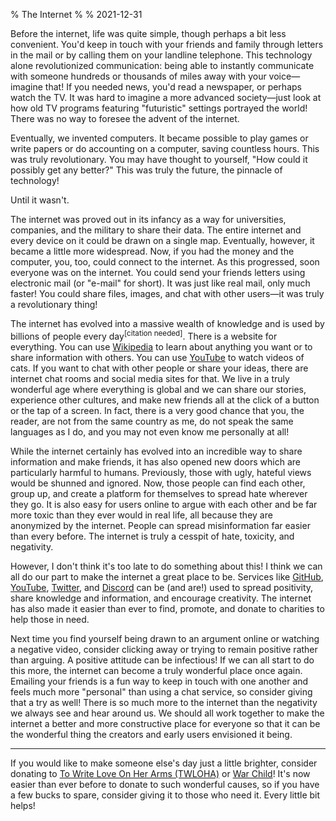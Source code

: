 % The Internet
%
% 2021-12-31

Before the internet, life was quite simple, though perhaps a bit less
convenient. You'd keep in touch with your friends and family through letters in
the mail or by calling them on your landline telephone. This technology alone
revolutionized communication: being able to instantly communicate with someone
hundreds or thousands of miles away with your voice—imagine that! If you needed
news, you'd read a newspaper, or perhaps watch the TV. It was hard to imagine
a more advanced society—just look at how old TV programs featuring "futuristic"
settings portrayed the world! There was no way to foresee the advent of the
internet.

Eventually, we invented computers. It became possible to play games or write
papers or do accounting on a computer, saving countless hours. This was truly
revolutionary. You may have thought to yourself, "How could it possibly get any
better?" This was truly the future, the pinnacle of technology!

Until it wasn't.

The internet was proved out in its infancy as a way for universities, companies,
and the military to share their data. The entire internet and every device on it
could be drawn on a single map. Eventually, however, it became a little more
widespread. Now, if you had the money and the computer, you, too, could connect
to the internet. As this progressed, soon everyone was on the internet. You
could send your friends letters using electronic mail (or "e-mail" for short).
It was just like real mail, only much faster! You could share files, images, and
chat with other users—it was truly a revolutionary thing!

The internet has evolved into a massive wealth of knowledge and is used by
billions of people every day<sup>\[citation needed\]</sup>. There is a website
for everything. You can use [Wikipedia](https://www.wikipedia.org/) to learn
about anything you want or to share information with others. You can use
[YouTube](https://www.youtube.com/) to watch videos of cats. If you want to chat
with other people or share your ideas, there are internet chat rooms and social
media sites for that. We live in a truly wonderful age where everything is
global and we can share our stories, experience other cultures, and make new
friends all at the click of a button or the tap of a screen. In fact, there is
a very good chance that you, the reader, are not from the same country as me, do
not speak the same languages as I do, and you may not even know me personally at
all!

While the internet certainly has evolved into an incredible way to share
information and make friends, it has also opened new doors which are
particularly harmful to humans. Previously, those with ugly, hateful views would
be shunned and ignored. Now, those people can find each other, group up, and
create a platform for themselves to spread hate wherever they go. It is also
easy for users online to argue with each other and be far more toxic than they
ever would in real life, all because they are anonymized by the internet. People
can spread misinformation far easier than every before. The internet is truly
a cesspit of hate, toxicity, and negativity.

However, I don't think it's too late to do something about this! I think we can
all do our part to make the internet a great place to be. Services like
[GitHub](https://www.github.com/), [YouTube](https://www.twitter.com/),
[Twitter](https://www.twitter.com/), and [Discord](https://www.discord.com/) can
be (and are!) used to spread positivity, share knowledge and information, and
encourage creativity. The internet has also made it easier than ever to find,
promote, and donate to charities to help those in need.

Next time you find yourself being drawn to an argument online or watching
a negative video, consider clicking away or trying to remain positive rather
than arguing. A positive attitude can be infectious! If we can all start to do
this more, the internet can become a truly wonderful place once again. Emailing
your friends is a fun way to keep in touch with one another and feels much more
"personal" than using a chat service, so consider giving that a try as well!
There is so much more to the internet than the negativity we always see and hear
around us. We should all work together to make the internet a better and more
constructive place for everyone so that it can be the wonderful thing the
creators and early users envisioned it being.

---

If you would like to make someone else's day just a little brighter, consider
donating to [To Write Love On Her Arms (TWLOHA)](https://www.twloha.com/) or
[War Child](https://www.warchild.org)! It's now easier than ever before to
donate to such wonderful causes, so if you have a few bucks to spare, consider
giving it to those who need it. Every little bit helps!
